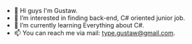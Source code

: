 - 👋 Hi guys I'm Gustaw.
- 👀 I’m interested in finding back-end, C# oriented junior job.
- 🌱 I’m currently learning Everything about C#.
- 📫 You can reach me via mail: type.gustaw@gmail.com.
